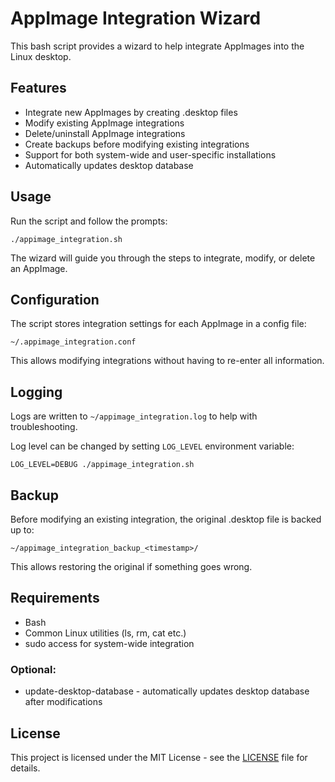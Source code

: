 # AppImage Integration Wizard

This bash script provides a wizard to help integrate AppImages into the Linux desktop. 

## Features

- Integrate new AppImages by creating .desktop files
- Modify existing AppImage integrations  
- Delete/uninstall AppImage integrations
- Create backups before modifying existing integrations
- Support for both system-wide and user-specific installations
- Automatically updates desktop database

## Usage

Run the script and follow the prompts:

```
./appimage_integration.sh
```

The wizard will guide you through the steps to integrate, modify, or delete an AppImage.

## Configuration

The script stores integration settings for each AppImage in a config file:

`~/.appimage_integration.conf`

This allows modifying integrations without having to re-enter all information.

## Logging

Logs are written to `~/appimage_integration.log` to help with troubleshooting.

Log level can be changed by setting `LOG_LEVEL` environment variable:

```
LOG_LEVEL=DEBUG ./appimage_integration.sh
```

## Backup

Before modifying an existing integration, the original .desktop file is backed up to:

`~/appimage_integration_backup_<timestamp>/`

This allows restoring the original if something goes wrong.

## Requirements

- Bash 
- Common Linux utilities (ls, rm, cat etc.)
- sudo access for system-wide integration

### Optional:

- update-desktop-database - automatically updates desktop database after modifications

## License

This project is licensed under the MIT License - see the [LICENSE](LICENSE) file for details.
